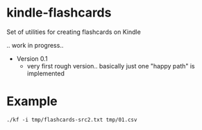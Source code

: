 # kindle-flashcards
Set of utilities for  creating flashcards on Kindle

.. work in progress..

* Version 0.1
  * very first rough version.. basically just one "happy path" is implemented

# Example
``./kf -i tmp/flashcards-src2.txt tmp/01.csv``
